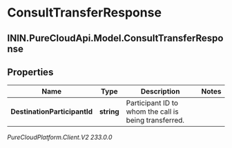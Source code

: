 # ConsultTransferResponse

## ININ.PureCloudApi.Model.ConsultTransferResponse

## Properties

|Name | Type | Description | Notes|
|------------ | ------------- | ------------- | -------------|
| **DestinationParticipantId** | **string** | Participant ID to whom the call is being transferred. | |



_PureCloudPlatform.Client.V2 233.0.0_
